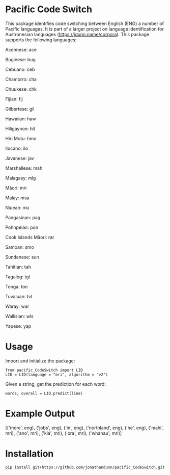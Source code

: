 # Pacific Code Switch

This package identifies code switching between English (ENG) a number of Pacific languages. It is part of a larger project on language identification for Austronesian languages (https://jdunn.name/corpora). This package supports the following languages:

Acehnese: ace

Buginese: bug

Cebuano: ceb

Chamorro: cha

Chuukese: chk

Fijian: fij

Gilbertese: gil

Hawaiian: haw

Hiligaynon: hil

Hiri Motu: hmo

Ilocano: ilo

Javanese: jav

Marshallese: mah

Malagasy: mlg

Māori: mri

Malay: msa

Niuean: niu

Pangasinan: pag

Pohnpeian: pon

Cook Islands Māori: rar

Samoan: smo

Sundanese: sun

Tahitian: tah

Tagalog: tgl

Tonga: ton

Tuvaluan: tvl

Waray: war

Wallisian: wls

Yapese: yap

# Usage

Import and initialize the package:

	from pacific_CodeSwitch import LID
	LID = LID(language = "mri", algorithm = "v2")
	
Given a string, get the prediction for each word:

	words, overall = LID.predict(line)
	
# Example Output

[('more', eng), ('jobs', eng), ('in', eng), ('northland', eng), ('he', eng), ('mahi', mri), ('ano', mri), ('kia', mri), ('ora', mri), ('whanau', mri)]
	
# Installation

	pip install git+https://github.com/jonathandunn/pacific_CodeSwitch.git
